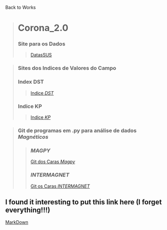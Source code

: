 Back to Works
> # Corona_2.0
>### Site para os Dados
>>[DatasSUS](http://tabnet.datasus.gov.br/cgi/tabcgi.exe?sim/cnv/obt10uf.)

> ### Sites dos Indices de Valores do Campo
> ### Index DST
>> [Indice _DST_](https://wdc.kugi.kyoto-u.ac.jp/dst_final/index.html)
> ### Indice KP
>> [Indice _KP_](https://www.gfz-potsdam.de/en/section/geomagnetism/data-products-services/geomagnetic-kp-index)

> ### Git de programas em .py para análise de dados *Magnéticos*
>> ### *MAGPY*
>> [Git dos Caras *Magpy*](https://github.com/geomagpy/magpy)
>> ### *INTERMAGNET*
>> [Git os Caras *_INTERMAGNET_*](https://github.com/INTERMAGNET/geomag-lib-python)

## I found it interesting to put this link here (I forget everything!!!)
[MarkDown](https://www.markdownguide.org/basic-syntax/#links)
